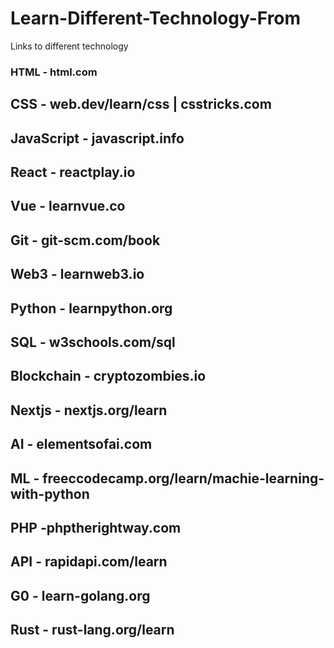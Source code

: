 # Learn-Different-Technology-From
Links to different technology

### HTML - html.com
## CSS - web.dev/learn/css  | csstricks.com
## JavaScript - javascript.info
## React - reactplay.io
## Vue - learnvue.co
## Git - git-scm.com/book
## Web3 - learnweb3.io
## Python - learnpython.org
## SQL - w3schools.com/sql
## Blockchain - cryptozombies.io
## Nextjs - nextjs.org/learn
## AI - elementsofai.com
## ML - freeccodecamp.org/learn/machie-learning-with-python
## PHP -phptherightway.com
## API - rapidapi.com/learn
## G0 - learn-golang.org
## Rust - rust-lang.org/learn

